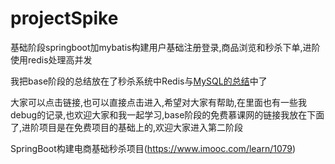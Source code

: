 # projectSpike
基础阶段springboot加mybatis构建用户基础注册登录,商品浏览和秒杀下单,进阶使用redis处理高并发

我把base阶段的总结放在了秒杀系统中Redis与[MySQL的总结](https://github.com/1996Neil/projectSpike/blob/master/%E7%A7%92%E6%9D%80%E7%B3%BB%E7%BB%9F%E4%B8%AD%20Redis%20%E4%B8%8E%20MySQL%20%E7%9A%84%E6%80%BB%E7%BB%93/%E7%A7%92%E6%9D%80%E9%A1%B9%E7%9B%AE%E5%AE%9E%E6%88%98%E6%80%BB%E7%BB%93.md)中了

大家可以点击链接,也可以直接点击进入,希望对大家有帮助,在里面也有一些我debug的记录,也欢迎大家和我一起学习,base阶段的免费慕课网的链接我放在下面了,进阶项目是在免费项目的基础上的,欢迎大家进入第二阶段

SpringBoot构建电商基础秒杀项目(https://www.imooc.com/learn/1079)
